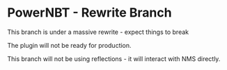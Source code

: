 # PowerNBT - Rewrite Branch
This branch is under a massive rewrite - expect things to break

The plugin will not be ready for production.

This branch will not be using reflections - it will interact with NMS directly.